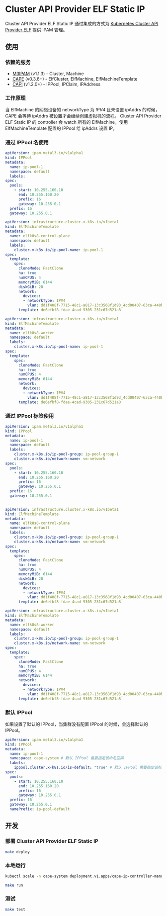 # Cluster API Provider ELF Static IP

Cluster API Provider ELF Static IP 通过集成的方式为 [Kubernetes Cluster API Provider ELF](https://github.com/smartxworks/cluster-api-provider-elf) 提供 IPAM 管理。

## 使用

### 依赖的服务

* [M3IPAM](https://github.com/metal3-io/ip-address-manager) (v1.1.3) - Cluster, Machine
* [CAPE](https://github.com/smartxworks/cluster-api-provider-elf) (v0.3.6+) - ElfCluster, ElfMachine, ElfMachineTemplate
* [CAPI](https://github.com/kubernetes-sigs/cluster-api) (v1.2.0+) - IPPool, IPClaim, IPAddress

### 工作原理

当 ElfMachine 的网络设备的 networkType 为 *IPV4* 且未设置 ipAddrs 的时候，CAPE 会等待 ipAddrs 被设置才会继续创建虚拟机的流程。
Cluster API Provider ELF Static IP 的 controller 会 watch 所有的 ElfMachine，使用 ElfMachineTemplate 配置的 IPPool 给 ipAddrs 设置 IP。

### 通过 IPPool 名使用

```yaml
apiVersion: ipam.metal3.io/v1alpha1
kind: IPPool
metadata:
  name: ip-pool-1
  namespace: default
  labels:
spec:
  pools:
    - start: 10.255.160.10
      end: 10.255.160.20
      prefix: 16
      gateway: 10.255.0.1
  prefix: 16
  gateway: 10.255.0.1

apiVersion: infrastructure.cluster.x-k8s.io/v1beta1
kind: ElfMachineTemplate
metadata:
  name: elfk8s8-control-plane
  namespace: default
  labels:
    cluster.x-k8s.io/ip-pool-name: ip-pool-1
spec:
  template:
    spec:
      cloneMode: FastClone
      ha: true
      numCPUS: 4
      memoryMiB: 6144
      diskGiB: 20
      network:
        devices:
        - networkType: IPV4
          vlan: dd1f408f-7715-48c1-a817-13c3568f1d93_4cd00407-63ca-440b-80b7-ceacfccb8d08
      template: de6efbf8-fdae-4cad-9305-231c67d521a8

apiVersion: infrastructure.cluster.x-k8s.io/v1beta1
kind: ElfMachineTemplate
metadata:
  name: elfk8s8-worker
  namespace: default
  labels:
    cluster.x-k8s.io/ip-pool-name: ip-pool-1
spec:
  template:
    spec:
      cloneMode: FastClone
      ha: true
      numCPUS: 4
      memoryMiB: 6144
      network:
        devices:
        - networkType: IPV4
          vlan: dd1f408f-7715-48c1-a817-13c3568f1d93_4cd00407-63ca-440b-80b7-ceacfccb8d08
      template: de6efbf8-fdae-4cad-9305-231c67d521a8
```

### 通过 IPPool 标签使用

```yaml
apiVersion: ipam.metal3.io/v1alpha1
kind: IPPool
metadata:
  name: ip-pool-1
  namespace: default
  labels:
    cluster.x-k8s.io/ip-pool-group: ip-pool-group-1
    cluster.x-k8s.io/network-name: vm-network
spec:
  pools:
    - start: 10.255.160.10
      end: 10.255.160.20
      prefix: 16
      gateway: 10.255.0.1
  prefix: 16
  gateway: 10.255.0.1

---
apiVersion: infrastructure.cluster.x-k8s.io/v1beta1
kind: ElfMachineTemplate
metadata:
  name: elfk8s8-control-plane
  namespace: default
  labels:
    cluster.x-k8s.io/ip-pool-group: ip-pool-group-1
    cluster.x-k8s.io/network-name: vm-network
spec:
  template:
    spec:
      cloneMode: FastClone
      ha: true
      numCPUS: 4
      memoryMiB: 6144
      diskGiB: 20
      network:
        devices:
        - networkType: IPV4
          vlan: dd1f408f-7715-48c1-a817-13c3568f1d93_4cd00407-63ca-440b-80b7-ceacfccb8d08
      template: de6efbf8-fdae-4cad-9305-231c67d521a8

apiVersion: infrastructure.cluster.x-k8s.io/v1beta1
kind: ElfMachineTemplate
metadata:
  name: elfk8s8-worker
  namespace: default
  labels:
    cluster.x-k8s.io/ip-pool-group: ip-pool-group-1
    cluster.x-k8s.io/network-name: vm-network
spec:
  template:
    spec:
      cloneMode: FastClone
      ha: true
      numCPUS: 4
      memoryMiB: 6144
      network:
        devices:
        - networkType: IPV4
          vlan: dd1f408f-7715-48c1-a817-13c3568f1d93_4cd00407-63ca-440b-80b7-ceacfccb8d08
      template: de6efbf8-fdae-4cad-9305-231c67d521a8
```

### 默认 IPPool

如果设置了默认的 IPPool，当集群没有配置 IPPool 的时候，会选择默认的 IPPool。

```yaml
apiVersion: ipam.metal3.io/v1alpha1
kind: IPPool
metadata:
  name: ip-pool-1
  namespace: cape-system # 默认 IPPool 需要指定该命名空间
  labels:
    ippool.cluster.x-k8s.io/is-default: "true" # 默认 IPPool 需要指定该标签
spec:
  pools:
    - start: 10.255.160.10
      end: 10.255.160.20
      prefix: 16
      gateway: 10.255.0.1
  prefix: 16
  gateway: 10.255.0.1
  namePrefix: ip-pool-default
```

## 开发

### 部署 Cluster API Provider ELF Static IP

```sh
make deploy
```

### 本地运行

```sh
kubectl scale -n cape-system deployment.v1.apps/cape-ip-controller-manager --replicas 0

make run
```

### 测试

```sh
make test
```
